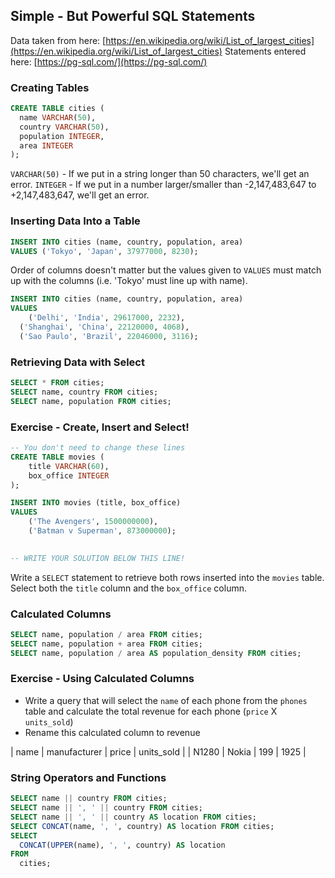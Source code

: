 ## Simple - But Powerful SQL Statements

Data taken from here:
[https://en.wikipedia.org/wiki/List_of_largest_cities](https://en.wikipedia.org/wiki/List_of_largest_cities)
Statements entered here:
[https://pg-sql.com/](https://pg-sql.com/)

### Creating Tables

```sql
CREATE TABLE cities (
  name VARCHAR(50),
  country VARCHAR(50),
  population INTEGER,
  area INTEGER
);
```

`VARCHAR(50)` - If we put in a string longer than 50 characters, we'll get an error.
`INTEGER` - If we put in a number larger/smaller than -2,147,483,647 to +2,147,483,647, we'll get an error.

### Inserting Data Into a Table

```sql
INSERT INTO cities (name, country, population, area)
VALUES ('Tokyo', 'Japan', 37977000, 8230);
```

Order of columns doesn't matter but the values given to `VALUES` must match up with the columns (i.e. 'Tokyo' must line up with name).

```sql
INSERT INTO cities (name, country, population, area)
VALUES
	('Delhi', 'India', 29617000, 2232),
  ('Shanghai', 'China', 22120000, 4068),
  ('Sao Paulo', 'Brazil', 22046000, 3116);
```

### Retrieving Data with Select

```sql
SELECT * FROM cities;
SELECT name, country FROM cities;
SELECT name, population FROM cities;
```

### Exercise - Create, Insert and Select!

```sql
-- You don't need to change these lines
CREATE TABLE movies (
    title VARCHAR(60),
    box_office INTEGER
);

INSERT INTO movies (title, box_office)
VALUES 
    ('The Avengers', 1500000000),
    ('Batman v Superman', 873000000);
    

-- WRITE YOUR SOLUTION BELOW THIS LINE!
```
    
Write a `SELECT` statement to retrieve both rows inserted into the `movies` table. Select both the `title` column and the `box_office` column.

### Calculated Columns

```sql
SELECT name, population / area FROM cities;
SELECT name, population + area FROM cities;
SELECT name, population / area AS population_density FROM cities;
```

### Exercise - Using Calculated Columns

* Write a query that will select the `name` of each phone from the `phones` table and calculate the total revenue for each phone (`price` X `units_sold`)
* Rename this calculated column to revenue

| name  | manufacturer | price | units_sold |
| N1280 | Nokia        | 199   | 1925       | 

### String Operators and Functions

```sql
SELECT name || country FROM cities;
SELECT name || ', ' || country FROM cities;
SELECT name || ', ' || country AS location FROM cities;
SELECT CONCAT(name, ', ', country) AS location FROM cities;
SELECT 
  CONCAT(UPPER(name), ', ', country) AS location 
FROM 
  cities;
```

